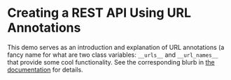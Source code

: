 # Creating a REST API Using URL Annotations

This demo serves as an introduction and explanation of URL annotations (a fancy name for what are two class variables: `__urls__` and `__url_names__` that provide some cool functionality. See the corresponding blurb in [the documentation](http://tornado-json.readthedocs.org/en/latest/restapi.html) for details.
